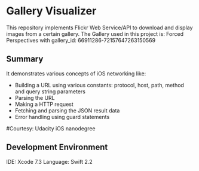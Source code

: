 # Gallery Visualizer

This repository implements Flickr Web Service/API to download and display images from a certain gallery. The Gallery used in this project is: Forced Perspectives with gallery_id: 66911286-72157647263150569

## Summary
It demonstrates various concepts of iOS networking like:

* Building a URL using various constants: protocol, host, path, method and query string parameters
* Parsing the URL
* Making a HTTP request
* Fetching and parsing the JSON result data
* Error handling using guard statements

#Courtesy:
Udacity iOS nanodegree

## Development Environment
IDE: Xcode 7.3 
Language: Swift 2.2



